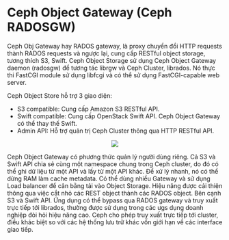 # Ceph Object Gateway (Ceph RADOSGW)
Ceph Obj Gateway hay RADOS gateway, là proxy chuyển đổi HTTP requests thành RADOS requests và ngược lại, cung cấp RESTful object storage, tương thích S3, Swift. Ceph Object Storage sử dụng Ceph Object Gateway daemon (radosgw) để tương tác librgw và Ceph Cluster, librados. Nó thực thi FastCGI module sử dụng libfcgi và có thể sử dụng FastCGI-capable web server.

Ceph Object Store hỗ trợ 3 giao diện:
  - S3 compatible: Cung cấp Amazon S3 RESTful API.
  - Swift compatible: Cung cấp OpenStack Swift API. Ceph Object Gateway có thể thay thế Swift.
  - Admin API: Hỗ trợ quản trị Ceph Cluster thông qua HTTP RESTful API.

<p align="center">
 <img src="https://user-images.githubusercontent.com/79830542/184798829-6d37ec9f-f9c8-482e-a039-992ab80af150.png" width="">
</p>

Ceph Object Gateway có phương thức quản lý người dùng riêng. Cả S3 và Swift API chia sẻ cùng một namespace chung trong Ceph cluster, do đó có thể ghi dữ liệu từ một API và lấy từ một API khác. Để xử lý nhanh, nó có thể dừng RAM làm cache metadata. Có thể dùng nhiều Gateway và sử dụng Load balancer để cân bằng tải vào Object Storage. Hiệu năng được cải thiện thông qua việc cắt nhỏ các REST object thành các RADOS object. Bên cạnh S3 và Swift API. Ứng dụng có thể bypass qua RADOS gateway và truy xuất trực tiếp tới librados, thường được sử dụng trong các ưgs dụng doanh nghiệp đòi hỏi hiệu năng cao. Ceph cho phép truy xuất trực tiếp tới cluster, điều khác biệt so với các hệ thống lưu trữ khác vốn giới hạn về các interface giao tiếp.
